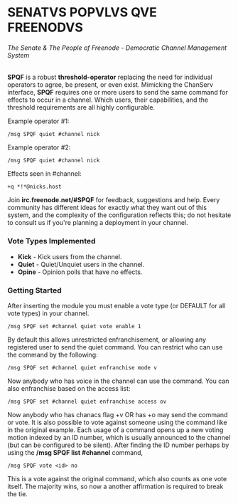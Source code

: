 # SENATVS POPVLVS QVE FREENODVS
###### The Senate & The People of Freenode - Democratic Channel Management System

**SPQF** is a robust **threshold-operator** replacing the need for individual operators to agree, be present, or even exist.
Mimicking the ChanServ interface, **SPQF** requires one or more users to send the same command for effects to occur in a channel.
Which users, their capabilities, and the threshold requirements are all highly configurable.

Example operator #1:

	/msg SPQF quiet #channel nick

Example operator #2:

	/msg SPQF quiet #channel nick

Effects seen in #channel:

	+q *!*@nicks.host


Join **irc.freenode.net/#SPQF** for feedback, suggestions and help.
Every community has different ideas for exactly what they want out of this system, and the complexity of the configuration reflects this;
do not hesitate to consult us if you're planning a deployment in your channel.


### Vote Types Implemented
* **Kick** - Kick users from the channel.
* **Quiet** - Quiet/Unquiet users in the channel.
* **Opine** - Opinion polls that have no effects.


### Getting Started
After inserting the module you must enable a vote type (or DEFAULT for all vote types) in your channel.

	/msg SPQF set #channel quiet vote enable 1

By default this allows unrestricted enfranchisement, or allowing any registered user to send the quiet command.
You can restrict who can use the command by the following:

	/msg SPQF set #channel quiet enfranchise mode v

Now anybody who has voice in the channel can use the command. You can also enfranchise based on the access list:

	/msg SPQF set #channel quiet enfranchise access ov

Now anybody who has chanacs flag +v OR has +o may send the command or vote.
It is also possible to vote against someone using the command like in the original example. Each usage of a command
opens up a new voting motion indexed by an ID number, which is usually announced to the channel (but can be configured
to be silent). After finding the ID number perhaps by using the **/msg SPQF list #channel** command,

	/msg SPQF vote <id> no

This is a vote against the original command, which also counts as one vote itself. The majority wins, so
now a another affirmation is required to break the tie.
